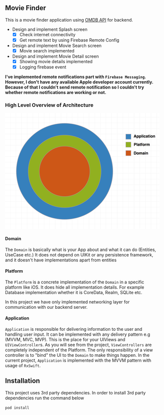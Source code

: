 ## Movie Finder

This is a movie finder application using [OMDB API](http://omdbapi.com) for backend.

- Design and implement Splash screen
  - [x] Check internet connectivity
  - [x] Get remote text by using Firebase Remote Config
- Design and implement Movie Search screen
  - [x] Movie search implemented
- Design and implement Movie Detail screen
  - [x] Showing movie details implemented
  - [x] Logging firebase event

**I've implemented remote notifications part with `Firebase Messaging`. However, I don't have any available Apple developer account currently. Because of that I couldn't send remote notification so I couldn't try whether remote notifications are working or not.**

### High Level Overview of Architecture

![High level overview](./Architecture/Modules.png)

#### Domain

The `Domain` is basically what is your App about and what it can do (Entities, UseCase etc.) It does not depend on UIKit or any persistence framework, and it doesn't have implementations apart from entities

#### Platform

The `Platform` is a concrete implementation of the `Domain` in a specific platform like iOS. It does hide all implementation details. For example Database implementation whether it is CoreData, Realm, SQLite etc.

In this project we have only implemented networking layer for communication with our backend server.

#### Application

`Application` is responsible for delivering information to the user and handling user input. It can be implemented with any delivery pattern e.g (MVVM, MVC, MVP). This is the place for your UIViews and `UIViewController`s. As you will see from the project, `ViewControllers` are completely independent of the Platform. The only responsibility of a view controller is to "bind" the UI to the `Domain` to make things happen. In the current project, `Application` is implemented with the MVVM pattern with usage of `RxSwift`.

## Installation

This project uses 3rd party dependencies. In order to install 3rd party dependencies run the command below

`pod install`
